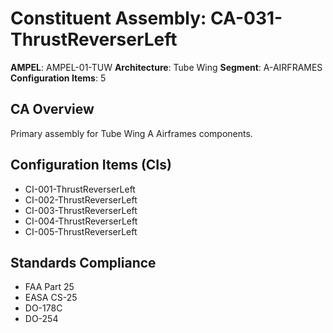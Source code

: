 # Constituent Assembly: CA-031-ThrustReverserLeft

**AMPEL**: AMPEL-01-TUW
**Architecture**: Tube Wing
**Segment**: A-AIRFRAMES
**Configuration Items**: 5

## CA Overview
Primary assembly for Tube Wing A Airframes components.

## Configuration Items (CIs)
- CI-001-ThrustReverserLeft
- CI-002-ThrustReverserLeft
- CI-003-ThrustReverserLeft
- CI-004-ThrustReverserLeft
- CI-005-ThrustReverserLeft

## Standards Compliance
- FAA Part 25
- EASA CS-25
- DO-178C
- DO-254
